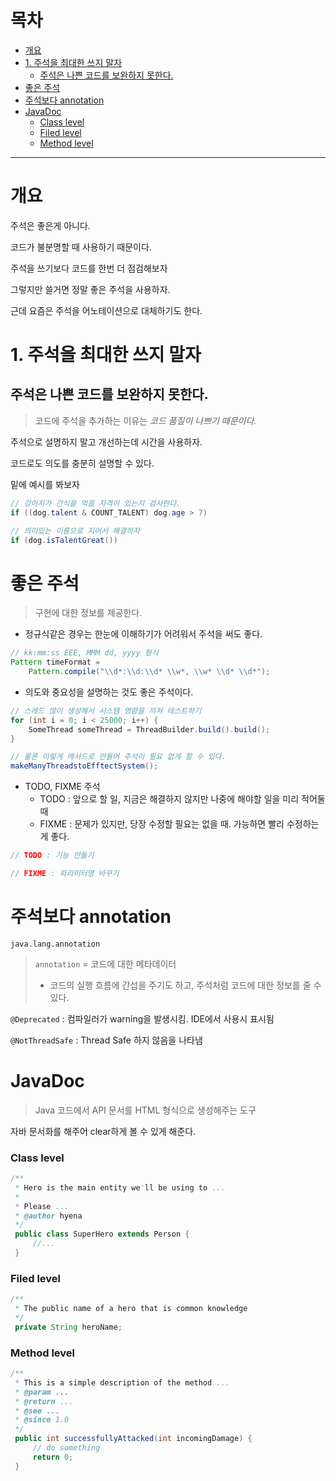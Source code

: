 # 목차

- [개요](#개요)
- [1. 주석을 최대한 쓰지 말자](#1-주석을-최대한-쓰지-말자)
  * [주석은 나쁜 코드를 보완하지 못한다.](#주석은-나쁜-코드를-보완하지-못한다)
- [좋은 주석](#좋은-주석)
- [주석보다 annotation](#주석보다-annotation)
- [JavaDoc](#javadoc)
    + [Class level](#class-level)
    + [Filed level](#filed-level)
    + [Method level](#method-level)

---

# 개요

주석은 좋은게 아니다.

코드가 불분명할 때 사용하기 때문이다.

주석을 쓰기보다 코드를 한번 더 점검해보자

그렇지만 쓸거면 정말 좋은 주석을 사용하자.

근데 요즘은 주석을 어노테이션으로 대체하기도 한다.



# 1. 주석을 최대한 쓰지 말자

## 주석은 나쁜 코드를 보완하지 못한다.

> 코드에 주석을 추가하는 이유는 *코드 품질이 나쁘기 때문이다.*

주석으로 설명하지 말고 개선하는데 시간을 사용하자.

코드로도 의도를 충분히 설명할 수 있다.

밑에 예시를 봐보자

```java
// 강아지가 간식을 먹을 자격이 있는지 검사한다.
if ((dog.talent & COUNT_TALENT) dog.age > 7)

// 의미있는 이름으로 지어서 해결하자
if (dog.isTalentGreat())
```

# 좋은 주석

> 구현에 대한 정보를 제공한다.

- 정규식같은 경우는 한눈에 이해하기가 어려워서 주석을 써도 좋다.
```java
// kk:mm:ss EEE, MMM dd, yyyy 형식
Pattern timeFormat =
    Pattern.compile("\\d*:\\d:\\d* \\w*, \\w* \\d* \\d*");
```

- 의도와 중요성을 설명하는 것도 좋은 주석이다.
```java
// 스레드 많이 생성해서 시스템 영향을 끼쳐 테스트하기
for (int i = 0; i < 25000; i++) {
    SomeThread someThread = ThreadBuilder.build().build();
}

// 물론 이렇게 메서드로 만들어 주석이 필요 없게 할 수 있다.
makeManyThreadstoEfftectSystem();
```

- TODO, FIXME 주석
    - TODO : 앞으로 할 일, 지금은 해결하지 않지만 나중에 해야할 일을 미리 적어둘 때
    - FIXME : 문제가 있지만, 당장 수정할 필요는 없을 때. 가능하면 빨리 수정하는게 좋다.
```java
// TODO : 기능 만들기

// FIXME : 파라미터명 바꾸기 
```

# 주석보다 annotation

`java.lang.annotation`

>`annotation` = 코드에 대한 메타데이터
>- 코드의 실행 흐름에 간섭을 주기도 하고, 주석처럼 코드에 대한 정보를 줄 수 있다.

`@Deprecated` : 컴파일러가 warning을 발생시킴. IDE에서 사용시 표시됨

`@NotThreadSafe` : Thread Safe 하지 않음을 나타냄

# JavaDoc

> Java 코드에서 API 문서를 HTML 형식으로 생성해주는 도구

자바 문서화를 해주어 clear하게 볼 수 있게 해준다.

### Class level

```java
/**
 * Hero is the main entity we'll be using to ...
 *
 * Please ...
 * @author hyena
 */
 public class SuperHero extends Person {
     //...
 }
```

### Filed level

```java
/**
 * The public name of a hero that is common knowledge
 */
 private String heroName;
```

### Method level

```java
/**
 * This is a simple description of the method ...
 * @param ...
 * @return ...
 * @see ...
 * @since 1.0
 */
 public int successfullyAttacked(int incomingDamage) {
     // do something
     return 0;
 }
```
